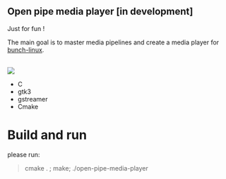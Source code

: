 ## Open pipe media player [in development]

Just for fun !

The main goal is to master media pipelines and create a media player for [bunch-linux](https://waelkarman.github.io/bunch-linux-manifests/). <br><br>

<img src="doc/screen.gif">

- C
- gtk3
- gstreamer
- Cmake

# Build and run
please run: 
> cmake . ; make; ./open-pipe-media-player
